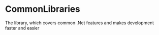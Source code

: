 # CommonLibraries

The library, which covers common .Net features and makes development faster and easier
